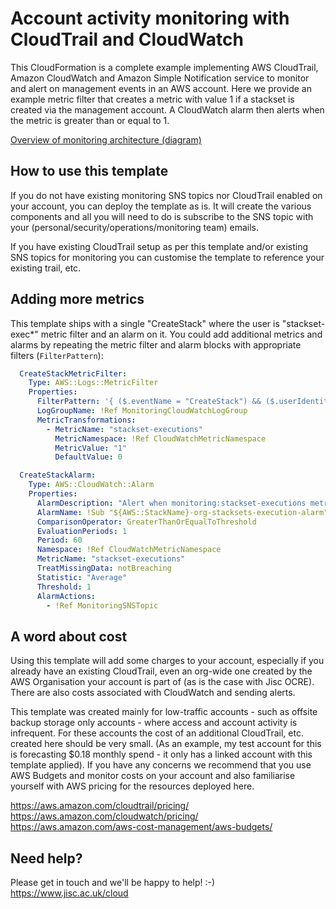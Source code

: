 # Account activity monitoring with CloudTrail and CloudWatch

This CloudFormation is a complete example implementing AWS CloudTrail, Amazon CloudWatch and Amazon Simple Notification service
to monitor and alert on management events in an AWS account. Here we provide an example metric filter that creates a metric with
value 1 if a stackset is created via the management account. A CloudWatch alarm then alerts when the metric is greater than or 
equal to 1.

[Overview of monitoring architecture (diagram)](linked-account-activity-monitoring-overview-diagram.png)

## How to use this template

If you do not have existing monitoring SNS topics nor CloudTrail enabled on your account, you can deploy the template as is.
It will create the various components and all you will need to do is subscribe to the SNS topic with your (personal/security/operations/monitoring team) emails.

If you have existing CloudTrail setup as per this template and/or existing SNS topics for monitoring you can customise the
template to reference your existing trail, etc.

## Adding more metrics

This template ships with a single "CreateStack" where the user is "stackset-exec*" metric filter and an alarm on it. You could
add additional metrics and alarms by repeating the metric filter and alarm blocks with appropriate filters (```FilterPattern```):

```yaml
  CreateStackMetricFilter:
    Type: AWS::Logs::MetricFilter
    Properties:
      FilterPattern: '{ ($.eventName = "CreateStack") && ($.userIdentity.sessionContext.sessionIssuer.userName = "stacksets-exec-*") }'
      LogGroupName: !Ref MonitoringCloudWatchLogGroup
      MetricTransformations:
        - MetricName: "stackset-executions"
          MetricNamespace: !Ref CloudWatchMetricNamespace
          MetricValue: "1" 
          DefaultValue: 0

  CreateStackAlarm:
    Type: AWS::CloudWatch::Alarm
    Properties:
      AlarmDescription: "Alert when monitoring:stackset-executions metric is greater than 0 in last 5 minutes"
      AlarmName: !Sub "${AWS::StackName}-org-stacksets-execution-alarm"
      ComparisonOperator: GreaterThanOrEqualToThreshold
      EvaluationPeriods: 1
      Period: 60
      Namespace: !Ref CloudWatchMetricNamespace
      MetricName: "stackset-executions"
      TreatMissingData: notBreaching
      Statistic: "Average"
      Threshold: 1
      AlarmActions:
        - !Ref MonitoringSNSTopic
```

## A word about cost
Using this template will add some charges to your account, especially if you already have an existing CloudTrail,
even an org-wide one created by the AWS Organisation your account is part of (as is the case with Jisc OCRE). There
are also costs associated with CloudWatch and sending alerts.

This template was created mainly for low-traffic accounts - such as offsite backup storage only accounts - where access
and account activity is infrequent. For these accounts the cost of an additional CloudTrail, etc. created here should
be very small. (As an example, my test account for this is forecasting $0.18 monthly spend - it only has a linked account with
this template applied). If you have any concerns we recommend that you use AWS Budgets and monitor costs on your account and also
familiarise yourself with AWS pricing for the resources deployed here.

https://aws.amazon.com/cloudtrail/pricing/
https://aws.amazon.com/cloudwatch/pricing/
https://aws.amazon.com/aws-cost-management/aws-budgets/

## Need help?
Please get in touch and we'll be happy to help! :-)
https://www.jisc.ac.uk/cloud


